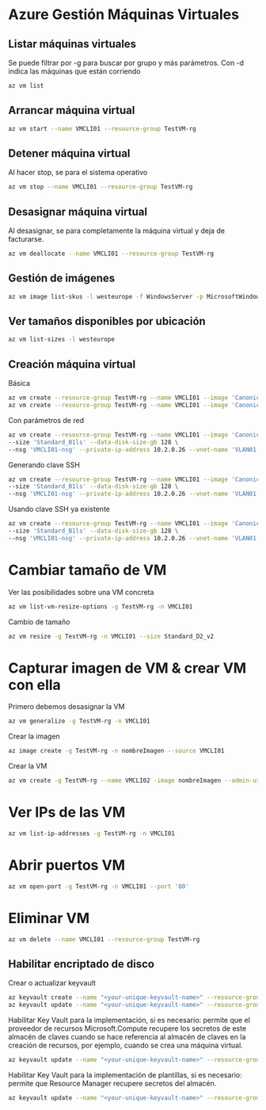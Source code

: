 # Azure Gestión Máquinas Virtuales

## Listar máquinas virtuales

Se puede filtrar por -g para buscar por grupo y más parámetros. Con -d indica las máquinas que están corriendo

```bash
az vm list
```

## Arrancar máquina virtual

```bash
az vm start --name VMCLI01 --resource-group TestVM-rg
```

## Detener máquina virtual

Al hacer stop, se para el sistema operativo

```bash
az vm stop --name VMCLI01 --resource-group TestVM-rg
```

## Desasignar máquina virtual

Al desasignar, se para completamente la máquina virtual y deja de facturarse.

```bash
az vm deallocate --name VMCLI01 --resource-group TestVM-rg
```

## Gestión de imágenes

```bash
az vm image list-skus -l westeurope -f WindowsServer -p MicrosoftWindowsServer
```

## Ver tamaños disponibles por ubicación

```bash
az vm list-sizes -l westeurope
```

## Creación máquina virtual

Básica

```bash
az vm create --resource-group TestVM-rg --name VMCLI01 --image 'Canonical:UbuntuServer:18.04-LTS:latest' --admin-username admin --admin-password 'P@ssword1234'
az vm create --resource-group TestVM-rg --name VMCLI01 --image 'Canonical:UbuntuServer:18.04-LTS:latest' --admin-username admin --admin-password 'P@ssword1234' --size 'Standard_B1ls' --data-disk-size-gb 128
```

Con parámetros de red

```bash
az vm create --resource-group TestVM-rg --name VMCLI01 --image 'Canonical:UbuntuServer:18.04-LTS:latest' --admin-username admin --admin-password 'P@ssword1234' \
--size 'Standard_B1ls' --data-disk-size-gb 128 \
--nsg 'VMCLI01-nsg' --private-ip-address 10.2.0.26 --vnet-name 'VLAN01-vnet' --vnet-address-prefix 10.2.0.0/16 --subnet 'subnet-VLAN01' --subnet-address-prefix 10.2.0.0/16
```

Generando clave SSH

```bash
az vm create --resource-group TestVM-rg --name VMCLI01 --image 'Canonical:UbuntuServer:18.04-LTS:latest' --admin-username admin --generate-ssh-keys \
--size 'Standard_B1ls' --data-disk-size-gb 128 \
--nsg 'VMCLI01-nsg' --private-ip-address 10.2.0.26 --vnet-name 'VLAN01-vnet' --vnet-address-prefix 10.2.0.0/16 --subnet 'subnet-VLAN01' --subnet-address-prefix 10.2.0.0/16 --open-port '80'
```

Usando clave SSH ya existente

```bash
az vm create --resource-group TestVM-rg --name VMCLI01 --image 'Canonical:UbuntuServer:18.04-LTS:latest' --admin-username admin --ssh-key-values 'C:\MiDirectorio\.ssh\id_rsa.pub' \
--size 'Standard_B1ls' --data-disk-size-gb 128 \
--nsg 'VMCLI01-nsg' --private-ip-address 10.2.0.26 --vnet-name 'VLAN01-vnet' --vnet-address-prefix 10.2.0.0/16 --subnet 'subnet-VLAN01' --subnet-address-prefix 10.2.0.0/16
```

# Cambiar tamaño de VM

Ver las posibilidades sobre una VM concreta

```bash
az vm list-vm-resize-options -g TestVM-rg -n VMCLI01
```

Cambio de tamaño

```bash
az vm resize -g TestVM-rg -n VMCLI01 --size Standard_D2_v2
```

# Capturar imagen de VM & crear VM con ella

Primero debemos desasignar la VM

```bash
az vm generalize -g TestVM-rg -n VMCLI01
```

Crear la imagen

```bash
az image create -g TestVM-rg -n nombreImagen --source VMCLI01
```

Crear la VM

```bash
az vm create -g TestVM-rg --name VMCLI02 -image nombreImagen --admin-username admin --admin-password 'P@ssword1234'
```

# Ver IPs de las VM

```bash
az vm list-ip-addresses -g TestVM-rg -n VMCLI01
```

# Abrir puertos VM

```bash
az vm open-port -g TestVM-rg -n VMCLI01 --port '80'
```

# Eliminar VM

```bash
az vm delete --name VMCLI01 --resource-group TestVM-rg
```

## Habilitar encriptado de disco

Crear o actualizar keyvault

```bash
az keyvault create --name "<your-unique-keyvault-name>" --resource-group "myResourceGroup" --location "westeurope" --enabled-for-disk-encryption
az keyvault update --name "<your-unique-keyvault-name>" --resource-group "MyResourceGroup" --enabled-for-disk-encryption "true"
```

Habilitar Key Vault para la implementación, si es necesario: permite que el proveedor de recursos Microsoft.Compute recupere los secretos de este almacén de claves cuando se hace referencia al almacén de claves en la creación de recursos, por ejemplo, cuando se crea una máquina virtual.

```bash
az keyvault update --name "<your-unique-keyvault-name>" --resource-group "MyResourceGroup" --enabled-for-deployment "true"
```

Habilitar Key Vault para la implementación de plantillas, si es necesario: permite que Resource Manager recupere secretos del almacén.

```bash
az keyvault update --name "<your-unique-keyvault-name>" --resource-group "MyResourceGroup" --enabled-for-template-deployment "true"
```
